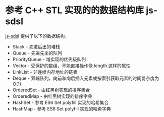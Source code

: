 # 参考 C++ STL 实现的的数据结构库 js-sdsl

[js-sdsl](https://github.com/js-sdsl/js-sdsl) 提供了以下的数据结构。

- Stack - 先进后出的堆栈
- Queue - 先进先出的队列
- PriorityQueue - 堆实现的优先级队列
- Vector - 受保护的数组，不能直接操作像 length 这样的属性
- LinkList - 非连续内存地址的链表
- Deque - 双端队列，向前和向后插入元素或按索引获取元素的时间复杂度为 O(1)
- OrderedSet - 由红黑树实现的排序集合
- OrderedMap - 由红黑树实现的排序字典
- HashSet - 参考 ES6 Set polyfill 实现的哈希集合
- HashMap - 参考 ES6 Set polyfill 实现的哈希字典